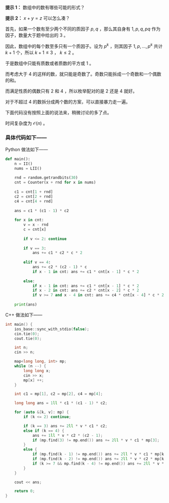 **提示 1：** 数组中的数有哪些可能的形式？

**提示 2：** $x+y=z$ 可以怎么凑？

首先，如果一个数有至少两个不同的质因子 $p,q$ ，那么其自身有 $1,p,q,pq$ 作为因子，数量大于题中给出的 $3$ 。

因此，数组中的每个数至多只有一个质因子。设为 $p^k$ ，则其因子 $1,p,\dots,p^k$ 共计 $k+1$ 个，所以 $k+1\leq 3$ ， $k\leq 2$ 。

于是数组中只能有质数或者质数的平方或 $1$ 。

而考虑大于 $4$ 的这样的数，就只能是奇数了。奇数只能拆成一个奇数和一个偶数的和。

而满足性质的偶数只有 $2$ 和 $4$ ，所以枚举配对的是 $2$ 还是 $4$ 就好。

对于不超过 $4$ 的数拆分成两个数的方案，可以直接暴力走一遍。

下面代码没有按照上面的说法来，稍微讨论的多了点。

时间复杂度为 $\mathcal{O}(n)$ 。

### 具体代码如下——

Python 做法如下——

```Python []
def main():
    n = II()
    nums = LII()
    
    rnd = random.getrandbits(30)
    cnt = Counter(x + rnd for x in nums)
    
    c1 = cnt[1 + rnd]
    c2 = cnt[2 + rnd]
    c4 = cnt[4 + rnd]
    
    ans = c1 * (c1 - 1) * c2
    
    for x in cnt:
        v = x - rnd
        c = cnt[x]
        
        if v <= 2: continue
        
        if v == 3:
            ans += c1 * c2 * c * 2
        
        elif v == 4:
            ans += c2 * (c2 - 1) * c
            if x - 1 in cnt: ans += c1 * cnt[x - 1] * c * 2
        
        else:
            if x - 1 in cnt: ans += c1 * cnt[x - 1] * c * 2
            if x - 2 in cnt: ans += c2 * cnt[x - 2] * c * 2
            if v >= 7 and x - 4 in cnt: ans += c4 * cnt[x - 4] * c * 2
    
    print(ans)
```

C++ 做法如下——

```cpp []
int main() {
    ios_base::sync_with_stdio(false);
    cin.tie(0);
    cout.tie(0);

    int n;
    cin >> n;

    map<long long, int> mp;
    while (n --) {
        long long x;
        cin >> x;
        mp[x] ++;
    }

    int c1 = mp[1], c2 = mp[2], c4 = mp[4];

    long long ans = 1ll * c1 * (c1 - 1) * c2;

    for (auto &[k, v]: mp) {
        if (k <= 2) continue;

        if (k == 3) ans += 2ll * v * c1 * c2;
        else if (k == 4) {
            ans += 1ll * v * c2 * (c2 - 1);
            if (mp.find(3) != mp.end()) ans += 2ll * v * c1 * mp[3];
        }
        else {
            if (mp.find(k - 1) != mp.end()) ans += 2ll * v * c1 * mp[k - 1];
            if (mp.find(k - 2) != mp.end()) ans += 2ll * v * c2 * mp[k - 2];
            if (k >= 7 && mp.find(k - 4) != mp.end()) ans += 2ll * v * c4 * mp[k - 4];
        }
    }

    cout << ans;

    return 0;
}
```